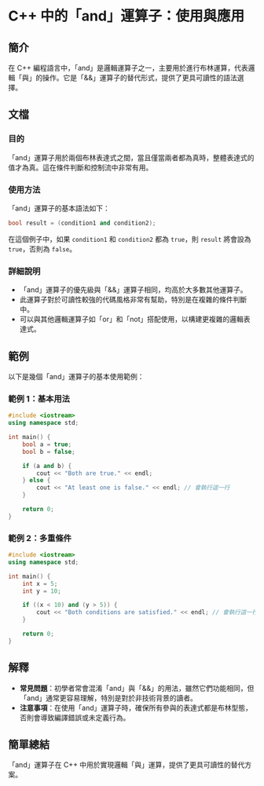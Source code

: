 <!--
Meta Description: # C++ 中的「and」運算子：使用與應用 ## 簡介 在 C++ 編程語言中，「and」是邏輯運算子之一，主要用於進行布林運算，代表邏輯「與」的操作。它是「&&」運算子的替代形式，提供了更具可讀性的語法選擇。 ## 文檔 ### 目的 「and」運算子用於兩個布林表達式之間，當且僅當兩者都為真時...
Meta Keywords: true, int, cpp, bool, false
-->

# C++ 中的「and」運算子：使用與應用

## 簡介
在 C++ 編程語言中，「and」是邏輯運算子之一，主要用於進行布林運算，代表邏輯「與」的操作。它是「&&」運算子的替代形式，提供了更具可讀性的語法選擇。

## 文檔
### 目的
「and」運算子用於兩個布林表達式之間，當且僅當兩者都為真時，整體表達式的值才為真。這在條件判斷和控制流中非常有用。

### 使用方法
「and」運算子的基本語法如下：
```cpp
bool result = (condition1 and condition2);
```
在這個例子中，如果 `condition1` 和 `condition2` 都為 `true`，則 `result` 將會設為 `true`，否則為 `false`。

### 詳細說明
- 「and」運算子的優先級與「&&」運算子相同，均高於大多數其他運算子。
- 此運算子對於可讀性較強的代碼風格非常有幫助，特別是在複雜的條件判斷中。
- 可以與其他邏輯運算子如「or」和「not」搭配使用，以構建更複雜的邏輯表達式。

## 範例
以下是幾個「and」運算子的基本使用範例：

### 範例 1：基本用法
```cpp
#include <iostream>
using namespace std;

int main() {
    bool a = true;
    bool b = false;

    if (a and b) {
        cout << "Both are true." << endl;
    } else {
        cout << "At least one is false." << endl; // 會執行這一行
    }

    return 0;
}
```

### 範例 2：多重條件
```cpp
#include <iostream>
using namespace std;

int main() {
    int x = 5;
    int y = 10;

    if ((x < 10) and (y > 5)) {
        cout << "Both conditions are satisfied." << endl; // 會執行這一行
    }

    return 0;
}
```

## 解釋
- **常見問題**：初學者常會混淆「and」與「&&」的用法，雖然它們功能相同，但「and」通常更容易理解，特別是對於非技術背景的讀者。
- **注意事項**：在使用「and」運算子時，確保所有參與的表達式都是布林型態，否則會導致編譯錯誤或未定義行為。

## 簡單總結
「and」運算子在 C++ 中用於實現邏輯「與」運算，提供了更具可讀性的替代方案。